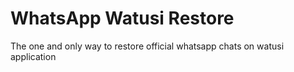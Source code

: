 # WhatsApp Watusi Restore
The one and only way to restore official whatsapp chats on watusi application
